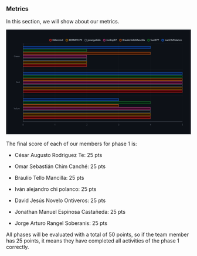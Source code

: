 ### Metrics

In this section, we will show about our metrics.

![Metricas](https://github.com/Killercrod/Equipo-1-FIS-Repositorio/blob/main/Assets/Metricas.png)

The final score of each of our members for phase 1 is:

- César Augusto Rodriguez Te: 25 pts

- Omar Sebastián Chim Canché: 25 pts 

- Braulio Tello Mancilla: 25 pts 

- Iván alejandro chi polanco: 25 pts 

- David Jesús Novelo Ontiveros: 25 pts 

- Jonathan Manuel Espinosa Castañeda: 25 pts 

- Jorge Arturo Rangel Soberanis: 25 pts 

All phases will be evaluated with a total of 50 points, so if the team member has 25 points, it means they have completed all activities of the phase 1 correctly.
